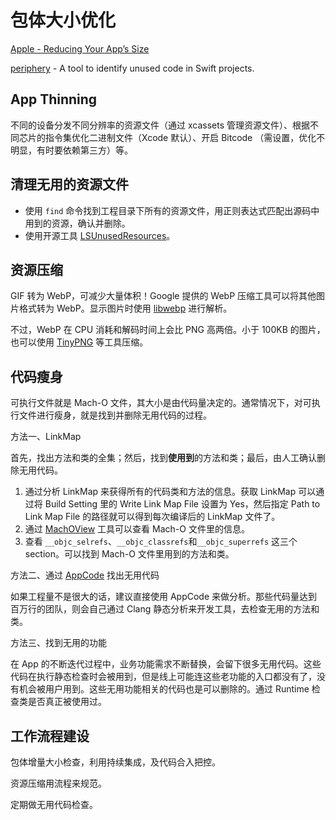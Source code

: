 # 包体大小优化

[Apple - Reducing Your App’s Size](https://developer.apple.com/documentation/xcode/reducing_your_app_s_size)

[periphery](https://github.com/peripheryapp/periphery) - A tool to identify unused code in Swift projects.

## App Thinning

不同的设备分发不同分辨率的资源文件（通过 xcassets 管理资源文件）、根据不同芯片的指令集优化二进制文件（Xcode 默认）、开启 Bitcode （需设置，优化不明显，有时要依赖第三方）等。

## 清理无用的资源文件

- 使用 `find` 命令找到工程目录下所有的资源文件，用正则表达式匹配出源码中用到的资源，确认并删除。
- 使用开源工具 [LSUnusedResources](https://github.com/tinymind/LSUnusedResources)。

## 资源压缩

GIF 转为 WebP，可减少大量体积！Google 提供的 WebP 压缩工具可以将其他图片格式转为 WebP。显示图片时使用 [libwebp](https://github.com/carsonmcdonald/WebP-iOS-example) 进行解析。

不过，WebP 在 CPU 消耗和解码时间上会比 PNG 高两倍。小于 100KB 的图片，也可以使用 [TinyPNG](https://tinypng.com/) 等工具压缩。

## 代码瘦身

可执行文件就是 Mach-O 文件，其大小是由代码量决定的。通常情况下，对可执行文件进行瘦身，就是找到并删除无用代码的过程。

方法一、LinkMap

首先，找出方法和类的全集；然后，找到**使用到**的方法和类；最后，由人工确认删除无用代码。

1. 通过分析 LinkMap 来获得所有的代码类和方法的信息。获取 LinkMap 可以通过将 Build Setting 里的 Write Link Map File 设置为 Yes，然后指定 Path to Link Map File 的路径就可以得到每次编译后的 LinkMap 文件了。
2. 通过 [MachOView](https://github.com/gdbinit/MachOView) 工具可以查看 Mach-O 文件里的信息。
3. 查看 `__objc_selrefs`、`__objc_classrefs`和`__objc_superrefs` 这三个 section。可以找到 Mach-O 文件里用到的方法和类。

方法二、通过 [AppCode](https://www.jetbrains.com/objc/) 找出无用代码

如果工程量不是很大的话，建议直接使用 AppCode 来做分析。那些代码量达到百万行的团队，则会自己通过 Clang 静态分析来开发工具，去检查无用的方法和类。

方法三、找到无用的功能

在 App 的不断迭代过程中，业务功能需求不断替换，会留下很多无用代码。这些代码在执行静态检查时会被用到，但是线上可能连这些老功能的入口都没有了，没有机会被用户用到。这些无用功能相关的代码也是可以删除的。通过 Runtime 检查类是否真正被使用过。

## 工作流程建设

包体增量大小检查，利用持续集成，及代码合入把控。

资源压缩用流程来规范。

定期做无用代码检查。
